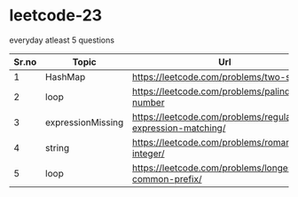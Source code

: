 # leetcode-23
everyday atleast 5 questions


Sr.no | Topic | Url | Virat | Harsh |
--- | --- | --- | --- | --- | 
 1 | HashMap | https://leetcode.com/problems/two-sum/ | ☠ ✅ | ✅ | 
|2|loop|https://leetcode.com/problems/palindrome-number|✅|☠|
|3|expressionMissing|https://leetcode.com/problems/regular-expression-matching/|☠ |☠ |
|4|string|https://leetcode.com/problems/roman-to-integer/|✅|☠|
|5|loop|https://leetcode.com/problems/longest-common-prefix/|☠|☠|